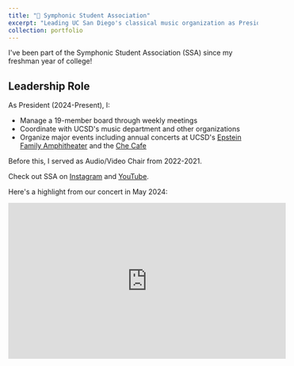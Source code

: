 ```yaml
---
title: "🎻 Symphonic Student Association"
excerpt: "Leading UC San Diego's classical music organization as President, managing a 19-member board and organizing major events."
collection: portfolio
---
```


I've been part of the Symphonic Student Association (SSA) since my freshman year of college!

## Leadership Role
As President (2024-Present), I:
- Manage a 19-member board through weekly meetings
- Coordinate with UCSD's music department and other organizations
- Organize major events including annual concerts at UCSD's [Epstein Family Amphitheater](https://amphitheater.ucsd.edu/) and the [Che Cafe](https://www.instagram.com/thechecafe/?hl=en)

Before this, I served as Audio/Video Chair from 2022-2021.

Check out SSA on [Instagram](https://www.instagram.com/ssaucsd) and [YouTube](https://www.youtube.com/@symphonicstudentassociatio8977).

Here's a highlight from our concert in May 2024:

<div class="video-container">
    <iframe width="560" height="315" src="https://www.youtube.com/embed/BP3JlLMf71c?si=1eIZJ4w4TJMlx5si" title="YouTube video player" frameborder="0" allow="accelerometer; autoplay; clipboard-write; encrypted-media; gyroscope; picture-in-picture; web-share" referrerpolicy="strict-origin-when-cross-origin" allowfullscreen></iframe>
</div>